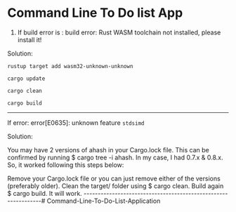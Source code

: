 # Command Line To Do list App

1. If build error is : build error: Rust WASM toolchain not installed, please install it!

Solution:

```
rustup target add wasm32-unknown-unknown
```


```
cargo update
```

```
cargo clean
```

```
cargo build
```

---------------------------------------------------------------
If error: error[E0635]: unknown feature `stdsimd`

Solution: 

You may have 2 versions of ahash in your Cargo.lock file. This can be confirmed by running $ cargo tree -i ahash. In my case, I had 0.7.x & 0.8.x. So, it worked following this steps below:

Remove your Cargo.lock file or you can just remove either of the versions (preferably older).
Clean the target/ folder using $ cargo clean.
Build again $ cargo build.
It will work.
---------------------------------------------------------------# Command-Line-To-Do-List-Application
